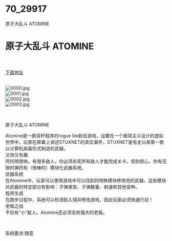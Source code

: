 # 70_29917
原子大乱斗 ATOMINE
# 原子大乱斗 ATOMINE
 <br/></br>
[下载地址](https://www.switch520.cc/article/29917 "下载地址")
<br/></br>

<p><img title="0000.jpg" src="https://www.switch520.cc/muke_img/2022_04_19_60790b430a8d1.jpg" alt="0000.jpg"><br>
<img title="0001.jpg" src="https://www.switch520.cc/muke_img/2022_04_19_032fe4d165729.jpg" alt="0001.jpg"><br>
<img title="0002.jpg" src="https://www.switch520.cc/muke_img/2022_04_19_1d0be0db47fee.jpg" alt="0002.jpg"><br>
<img title="0003.jpg" src="https://www.switch520.cc/muke_img/2022_04_19_b3d9fdb0eccbc.jpg" alt="0003.jpg"></p>
<p>&nbsp;</p>
<p>原子大乱斗 ATOMINE</p>
<p>Atomine是一款双杆程序的rogue lite射击游戏，设置在一个极简主义设计的虚拟世界中，玩家在屏幕上讲述STUXNET的真实事件，STUXNET是有史以来第一款以计算机病毒形式制造的武器。<br>
又快又有趣<br>
阿托明很快。有很多敌人，你必须杀死所有敌人才能完成关卡。但别担心，你有无限的弹药和（很棒的）模块化武器系统。<br>
武器系统<br>
在Atomine中，玩家可以使用游戏中可以找到的特殊模块修改他的武器。这些模块对武器的特定部分有影响：子弹类型、子弹数量、射速和其他变种。<br>
程序生成<br>
在跑步过程中，系统可以检测到入侵并修改游戏，因此玩家必须快速行动！<br>
老板之战<br>
不仅有“小”敌人。Atomine还必须击败强大的老板。</p>
<p>&nbsp;</p>
<p>系统要求:随意</p>



<p>&nbsp;</p>
<p>&nbsp;</p>
